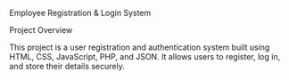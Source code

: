 Employee Registration & Login System

Project Overview

This project is a user registration and authentication system built using HTML, CSS, JavaScript, PHP, and JSON. It allows users to register, log in, and store their details securely.
